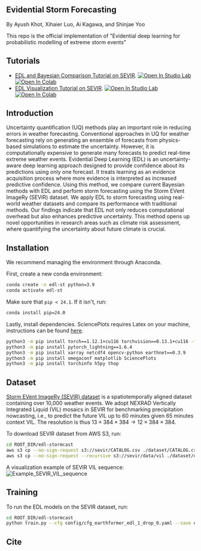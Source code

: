 ## Evidential Storm Forecasting

By Ayush Khot, Xihaier Luo, Ai Kagawa, and Shinjae Yoo

This repo is the official implementation of "Evidential deep learning for probabilistic modelling of extreme storm events"

## Tutorials

- [EDL and Bayesian Comparison Tutorial on SEVIR](./notebooks/ComparativePlotter.ipynb). [![Open In Studio Lab](https://studiolab.sagemaker.aws/studiolab.svg)](https://studiolab.sagemaker.aws/import/github/SULI24/edl-stormcast/blob/main/notebooks/ComparativePlotter.ipynb) [![Open In Colab](https://colab.research.google.com/assets/colab-badge.svg)](https://colab.research.google.com/github/SULI24/edl-stormcast/blob/main/notebooks/ComparativePlotter.ipynb)
- [EDL Visualization Tutorial on SEVIR](./notebooks/ComparativePlotter.ipynb). [![Open In Studio Lab](https://studiolab.sagemaker.aws/studiolab.svg)](https://studiolab.sagemaker.aws/import/github/SULI24/edl-stormcast/blob/main/notebooks/EDL-Evaluation.ipynb) [![Open In Colab](https://colab.research.google.com/assets/colab-badge.svg)](https://colab.research.google.com/github/SULI24/edl-stormcast/blob/main/notebooks/EDL-Evaluation.ipynb)

## Introduction

Uncertainty quantification (UQ) methods play an important role in reducing errors in weather forecasting. Conventional approaches in UQ for weather forecasting rely on generating an ensemble of forecasts from physics-based simulations to estimate the uncertainty. However, it is computationally expensive to generate many forecasts to predict real-time extreme weather events. Evidential Deep Learning (EDL) is an uncertainty-aware deep learning approach designed to provide confidence about its predictions using only one forecast. It treats learning as an evidence acquisition process where more evidence is interpreted as increased predictive confidence. Using this method, we compare current Bayesian methods with EDL and perform storm forecasting using the Storm EVent ImageRy (SEVIR) dataset. We apply EDL to storm forecasting using real-world weather datasets and compare its performance with traditional methods. Our findings indicate that EDL not only reduces computational overhead but also enhances predictive uncertainty. This method opens up novel opportunities in research areas such as climate risk assessment, where quantifying the uncertainty about future climate is crucial.

## Installation

We recommend managing the environment through Anaconda. 

First, create a new conda environment:

```bash
conda create -n edl-st python=3.9
conda activate edl-st
```

Make sure that `pip < 24.1`. If it isn't, run:

```bash
conda install pip=24.0
```

Lastly, install dependencies. SciencePlots requires Latex on your machine, instructions can be found [here](https://github.com/garrettj403/SciencePlots/wiki/FAQ#installing-latex).

```bash
python3 -m pip install torch==1.12.1+cu116 torchvision==0.13.1+cu116 -f https://download.pytorch.org/whl/torch_stable.html
python3 -m pip install pytorch_lightning==1.6.4
python3 -m pip install xarray netcdf4 opencv-python earthnet==0.3.9
python3 -m pip install omegaconf matplotlib SciencePlots
python3 -m pip install torchinfo h5py thop
```

## Dataset

[Storm EVent ImageRy (SEVIR) dataset](https://sevir.mit.edu/) is a spatiotemporally aligned dataset containing over 10,000 weather events.
We adopt NEXRAD Vertically Integrated Liquid (VIL) mosaics in SEVIR for benchmarking precipitation nowcasting, i.e., to predict the future VIL up to 60 minutes given 65 minutes context VIL. 
The resolution is thus $13\times 384\times 384\rightarrow 12\times 384\times 384$.

To download SEVIR dataset from AWS S3, run:

```bash
cd ROOT_DIR/edl-stormcast
aws s3 cp --no-sign-request s3://sevir/CATALOG.csv ./dataset/CATALOG.csv
aws s3 cp --no-sign-request --recursive s3://sevir/data/vil ./dataset/data/vil
```

A visualization example of SEVIR VIL sequence:
![Example_SEVIR_VIL_sequence](./notebooks/figures/sevir_example.png)

## Training

To run the EDL models on the SEVIR dataset, run:

```bash
cd ROOT_DIR/edl-stormcast
python train.py --cfg config/cfg_earthformer_edl_1_drop_0.yaml --save earthformer_edl_1_drop_0
```

## Cite
